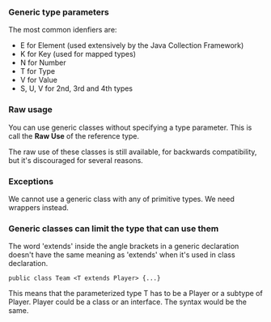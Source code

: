 
### Generic type parameters ###

The most common idenfiers are:

* E for Element (used extensively by the Java Collection Framework)
* K for Key (used for mapped types)
* N for Number
* T for Type
* V for Value
* S, U, V for 2nd, 3rd and 4th types


### Raw usage ###

You can use generic classes without specifying a type parameter. 
This is call the **Raw Use** of the reference type.

The raw use of these classes is still available, for backwards compatibility,
but it's discouraged for several reasons.

### Exceptions ###

We cannot use a generic class with any of primitive types.
We need wrappers instead.


### Generic classes can limit the type that can use them ###

The word 'extends' inside the angle brackets in a generic declaration 
doesn't have the same meaning as 'extends'  when it's used in class declaration.

    public class Team <T extends Player> {...}

This means that the parameterized type T has to be a Player or a subtype of Player.
Player could be a class or an interface. The syntax would be the same.